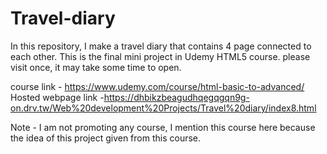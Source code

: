 # Travel-diary
In this repository, I make a travel diary that contains 4 page connected to each other. 
This is the final mini project in Udemy HTML5 course.
please visit once, it may take some time to open.

course link - https://www.udemy.com/course/html-basic-to-advanced/
Hosted webpage link -https://dhbikzbeagudhqegqgqn9g-on.drv.tw/Web%20development%20Projects/Travel%20diary/index8.html

Note - I am not promoting any course, I mention this course here because the idea of this project given from this course.
